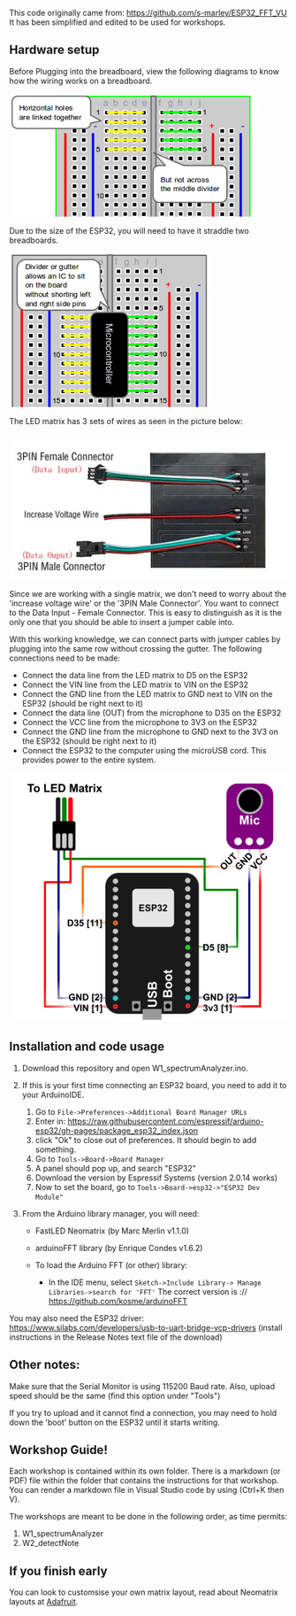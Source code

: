 This code originally came from: https://github.com/s-marley/ESP32_FFT_VU
It has been simplified and edited to be used for workshops.



## Hardware setup

Before Plugging into the breadboard, view the following diagrams to know how the wiring works on a breadboard.

![Linked across a row](images/horizontal-rows.png)

Due to the size of the ESP32, you will need to have it straddle two breadboards. 

![Linked across a row](images/horizontal-withIC.png)

The LED matrix has 3 sets of wires as seen in the picture below:

![LED wiring](images/LED_wires.png)

Since we are working with a single matrix, we don't need to worry about the 'increase voltage wire' or the '3PIN Male Connector'. You want to connect to the Data Input - Female Connector. This is easy to distinguish as it is the only one that you should be able to insert a jumper cable into. 

With this working knowledge, we can connect parts with jumper cables by plugging into the same row without crossing the gutter. The following connections need to be made:
- Connect the data line from the LED matrix to D5 on the ESP32
- Connect the VIN line from the LED matrix to VIN on the ESP32
- Connect the GND line from the LED matrix to GND next to VIN on the ESP32 (should be right next to it)
- Connect the data line (OUT) from the microphone to D35 on the ESP32
- Connect the VCC line from the microphone to 3V3 on the ESP32
- Connect the GND line from the microphone to GND next to the 3V3 on the ESP32 (should be right next to it)
- Connect the ESP32 to the computer using the microUSB cord. This provides power to the entire system.

![Circuit for using a microphone](images/esp32Circuit.png)

## Installation and code usage
1. Download this repository and open W1_spectrumAnalyzer.ino.
2. If this is your first time connecting an ESP32 board, you need to add it to your ArduinoIDE.
    1. Go to `File->Preferences->Additional Board Manager URLs`
    2. Enter in: https://raw.githubusercontent.com/espressif/arduino-esp32/gh-pages/package_esp32_index.json
    3. click "Ok" to close out of preferences. It should begin to add something.
    4. Go to `Tools->Board->Board Manager`
    5. A panel should pop up, and search "ESP32"
    6. Download the version by Espressif Systems (version 2.0.14 works)
    7. Now to set the board, go to `Tools->Board->esp32->"ESP32 Dev Module"`

3. From the Arduino library manager, you will need:
    - FastLED Neomatrix (by Marc Merlin v1.1.0)
    - arduinoFFT library (by Enrique Condes v1.6.2)
    
    - To load the Arduino FFT (or other) library:

        - In the IDE menu, select `Sketch->Include Library-> Manage Libraries->search for 'FFT'` 
                The correct version is :// https://github.com/kosme/arduinoFFT


You may also need the ESP32 driver: https://www.silabs.com/developers/usb-to-uart-bridge-vcp-drivers (install instructions in the Release Notes text file of the download)

## Other notes:
Make sure that the Serial Monitor is using 115200 Baud rate. Also, upload speed should be the same (find this option under "Tools")

If you try to upload and it cannot find a connection, you may need to hold down the 'boot' button on the ESP32 until it starts writing.

## Workshop Guide!
Each workshop is contained within its own folder. There is a markdown (or PDF) file within the folder that contains the instructions for that workshop. You can render a markdown file in Visual Studio code by using (Ctrl+K then V).

The workshops are meant to be done in the following order, as time permits:
1. W1_spectrumAnalyzer
2. W2_detectNote

## If you finish early
You can look to customsise your own matrix layout, read about Neomatrix layouts at [Adafruit](https://learn.adafruit.com/adafruit-neopixel-uberguide/neomatrix-library#layouts-2894555-5).


